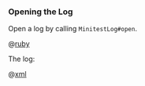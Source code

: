 ### Opening the Log

Open a log by calling ```MinitestLog#open```.

@[ruby](open.rb)

The log:

@[xml](log.xml)

